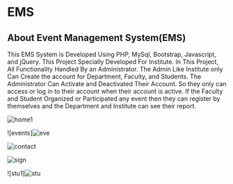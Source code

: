 # EMS

## About Event Management System(EMS)

This EMS System is Developed Using PHP, MySql, Bootstrap, Javascript, and jQuery.
    This Project Specially Developed For Institute.
    In This Project, All Functionality Handled By an Administrator.
    The Admin Like Institute only Can Create the account for Department, Faculty, and Students.
    The Administrator Can Activate and Deactivated Their Account.
    So they only can access or log in to their account when their account is active.
    If the Faculty and Student Organized or Participated any event then they can register by themselves and the Department and Institute can see their report.

![home1](https://github.com/vsviji/EMS/assets/127862956/a4a43ac5-19ab-4b65-93a7-029a69c47043)


![events]![eve](https://github.com/vsviji/EMS/assets/127862956/4dbe14c7-3972-4a31-af0a-4fef6e281b91)


![contact](https://github.com/vsviji/EMS/assets/127862956/132ab25b-fa75-41eb-8498-d6c4a6f7c4a5)

![sign](https://github.com/vsviji/EMS/assets/127862956/b7356126-19a0-4a0a-8492-a27b9466bbdc)

![stu1]![stu](https://github.com/vsviji/EMS/assets/127862956/10a47462-c17c-4776-b222-61f0ad72ddeb)


